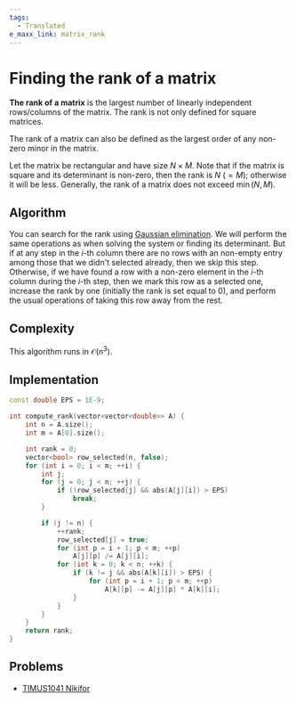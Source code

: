 ```yaml
---
tags:
  - Translated
e_maxx_link: matrix_rank
---
```


# Finding the rank of a matrix

**The rank of a matrix** is the largest number of linearly independent rows/columns of the matrix. The rank is not only defined  for square matrices.

The rank of a matrix can also be defined as the largest order of any non-zero minor in the matrix.

Let the matrix be rectangular and have size $N \times M$.
Note that if the matrix is square and its determinant is non-zero, then the rank is $N$ ($=M$); otherwise it will be less. Generally, the rank of a matrix does not exceed $\min (N, M)$.

## Algorithm

You can search for the rank using [Gaussian elimination](linear-system-gauss.md). We will perform the same operations as when solving the system or finding its determinant. But if at any step in the $i$-th column there are no rows with an non-empty entry among those that we didn't selected already, then we skip this step.
Otherwise, if we have found a row with a non-zero element in the $i$-th column during the $i$-th step, then we mark this row as a selected one, increase the rank by one (initially the rank is set equal to $0$), and perform the usual operations of taking this row away from the rest.

## Complexity

This algorithm runs in $\mathcal{O}(n^3)$.

## Implementation

```{.cpp file=matrix-rank}
const double EPS = 1E-9;

int compute_rank(vector<vector<double>> A) {
    int n = A.size();
    int m = A[0].size();

    int rank = 0;
    vector<bool> row_selected(n, false);
    for (int i = 0; i < m; ++i) {
        int j;
        for (j = 0; j < n; ++j) {
            if (!row_selected[j] && abs(A[j][i]) > EPS)
                break;
        }

        if (j != n) {
            ++rank;
            row_selected[j] = true;
            for (int p = i + 1; p < m; ++p)
                A[j][p] /= A[j][i];
            for (int k = 0; k < n; ++k) {
                if (k != j && abs(A[k][i]) > EPS) {
                    for (int p = i + 1; p < m; ++p)
                        A[k][p] -= A[j][p] * A[k][i];
                }
            }
        }
    }
    return rank;
}
```
## Problems
 * [TIMUS1041 Nikifor](http://acm.timus.ru/problem.aspx?space=1&num=1041)
